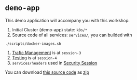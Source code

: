 # `demo-app`

This demo application will accompany you with this workshop.

1. Initial Cluster (demo-app) state: `k8s/*`
1. Source code of all services: `services/`, you can builded with
```shell
./scripts/docker-images.sh
```
1. [Trafic Management](../trafic-control/) is at `session-3`
1. [Testing](../testing) is at `session-4`
1. `services/headers` used in [Security Session](../security/)

You can download [this source code](../demo-app/) as [zip](../demo-app.zip)
